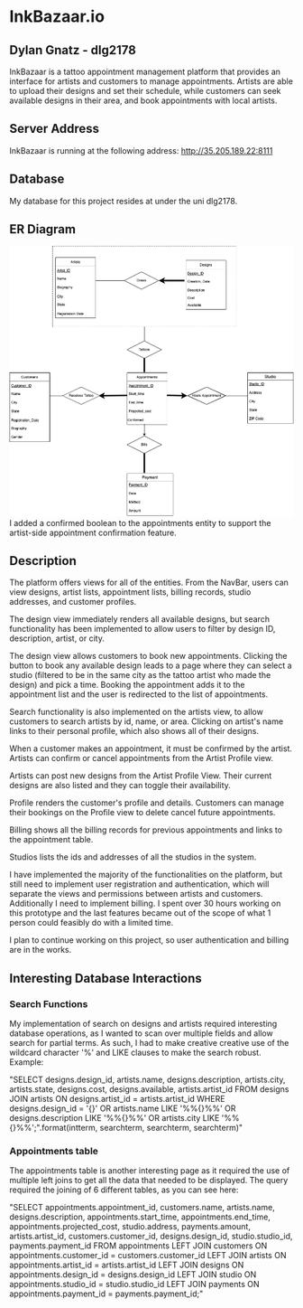 
# InkBazaar.io
## Dylan Gnatz - dlg2178

InkBazaar is a tattoo appointment management platform
that provides an interface for artists and customers 
to manage appointments. Artists are able to upload their designs
and set their schedule, while customers can seek available designs in 
their area, and book appointments with local artists. 

## Server Address
InkBazaar is running at the following address:
http://35.205.189.22:8111

## Database
My database for this project resides at under the uni dlg2178. 

## ER Diagram
![ER Diagram](/final_ER.png?raw=true "ER Diagram")
I added a confirmed boolean to the appointments entity to support the artist-side appointment confirmation feature. 

## Description
The platform offers views for all of the entities. From the NavBar, users can view designs, artist lists, appointment lists, billing records, studio addresses, and customer profiles. 

The design view immediately renders all available designs, but search functionality has been implemented to allow users to filter by design ID, description, artist, or city.

The design view allows customers to book new appointments. Clicking the button to book any available design leads to a page where they can select a studio (filtered to be in the same city as the tattoo artist who made the design) and pick a time. Booking the appointment adds it to the appointment list and the user is redirected to the list of appointments.

Search functionality is also implemented on the artists view, to allow customers to search artists by id, name, or area. Clicking on artist's name links to their personal profile, which also shows all of their designs. 

When a customer makes an appointment, it must be confirmed by the artist. Artists can confirm or cancel appointments from the Artist Profile view. 

Artists can post new designs from the Artist Profile View. Their current designs are also listed and they can toggle their availability. 

Profile renders the customer's profile and details. Customers can manage their bookings on the Profile view to delete cancel future appointments. 

Billing shows all the billing records for previous appointments and links to the appointment table. 

Studios lists the ids and addresses of all the studios in the system. 


I have implemented the majority of the functionalities on the platform, but still need to implement user registration and authentication, which will separate the views and permissions between artists and customers. Additionally I need to implement billing. I spent over 30 hours working on this prototype and the last features became out of the scope of what 1 person could feasibly do with a limited time. 

I plan to continue working on this project, so user authentication and billing are in the works. 

 

## Interesting Database Interactions

### Search Functions
My implementation of search on designs and artists required interesting database operations, as I wanted to scan over multiple fields and allow search for partial terms. As such, I had to make creative creative use of the wildcard character '%' and LIKE clauses to make the search robust. Example: 

"SELECT designs.design_id, artists.name, designs.description, artists.city, artists.state, designs.cost, designs.available, artists.artist_id FROM designs JOIN artists ON designs.artist_id = artists.artist_id WHERE designs.design_id = '{}' OR artists.name LIKE '%%{}%%' OR designs.description LIKE '%%{}%%' OR artists.city LIKE '%%{}%%';".format(intterm, searchterm, searchterm, searchterm)"

### Appointments table 
The appointments table is another interesting page as it required the use of multiple left joins to get all the data that needed to be displayed. The query required the joining of 6 different tables, as you can see here:

"SELECT appointments.appointment_id, customers.name, artists.name, designs.description, appointments.start_time, appointments.end_time, appointments.projected_cost, studio.address, payments.amount, artists.artist_id, customers.customer_id, designs.design_id, studio.studio_id, payments.payment_id FROM appointments LEFT JOIN customers ON appointments.customer_id = customers.customer_id LEFT JOIN artists ON appointments.artist_id = artists.artist_id LEFT JOIN designs ON appointments.design_id = designs.design_id LEFT JOIN studio ON appointments.studio_id = studio.studio_id LEFT JOIN payments ON appointments.payment_id = payments.payment_id;"


